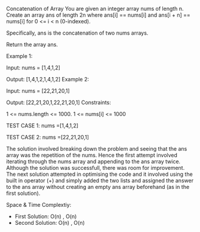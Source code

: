 Concatenation of Array
You are given an integer array nums of length n. Create an array ans of length 2n where ans[i] == nums[i] and ans[i + n] == nums[i] for 0 <= i < n (0-indexed).

Specifically, ans is the concatenation of two nums arrays.

Return the array ans.

Example 1:

Input: nums = [1,4,1,2]

Output: [1,4,1,2,1,4,1,2]
Example 2:

Input: nums = [22,21,20,1]

Output: [22,21,20,1,22,21,20,1]
Constraints:

1 <= nums.length <= 1000.
1 <= nums[i] <= 1000


TEST CASE 1:
nums =[1,4,1,2]

TEST CASE 2:
nums =[22,21,20,1]


The solution involved breaking down the problem and seeing that the ans array was the repetition of the nums. Hence the first attempt involved iterating through the nums array and appending to the ans array twice. Although the solution was successfull, there was room for improvement. The next solution attempted in optimising the code and it involved using the built in operator (+) and simply added the two lists and assigned the answer to the ans array without creating an empty ans array beforehand (as in the first solution).

Space & Time Complextiy:
 - First Solution: O(n) , O(n)
 - Second Solution: O(n) , O(n)
